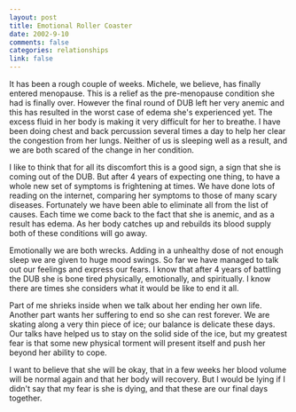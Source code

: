 ```yaml
--- 
layout: post
title: Emotional Roller Coaster
date: 2002-9-10
comments: false
categories: relationships
link: false
---
```

It has been a rough couple of weeks. Michele, we believe, has finally entered menopause. This is a relief as the pre-menopause condition she had is finally over. However the final round of DUB left her very anemic and this has resulted in the worst case of edema she's experienced yet. The excess fluid in her body is making it very difficult for her to breathe. I have been doing chest and back percussion several times a day to help her clear the congestion from her lungs. Neither of us is sleeping well as a result, and we are both scared of the change in her condition.

I like to think that for all its discomfort this is a good sign, a sign that she is coming out of the DUB. But after 4 years of expecting one thing, to have a whole new set of symptoms is frightening at times. We have done lots of reading on the internet, comparing her symptoms to those of many scary diseases. Fortunately we have been able to eliminate all from the list of causes. Each time we come back to the fact that she is anemic, and as a result has edema. As her body catches up and rebuilds its blood supply both of these conditions will go away.

Emotionally we are both wrecks. Adding in a unhealthy dose of not enough sleep we are given to huge mood swings. So far we have managed to talk out our feelings and express our fears. I know that after 4 years of battling the DUB she is bone tired physically, emotionally, and spiritually. I know there are times she considers what it would be like to end it all.

Part of me shrieks inside when we talk about her ending her own life. Another part wants her suffering to end so she can rest forever. We are skating along a very thin piece of ice; our balance is delicate these days. Our talks have helped us to stay on the solid side of the ice, but my greatest fear is that some new physical torment will present itself and push her beyond her ability to cope.

I want to believe that she will be okay, that in a few weeks her blood volume will be normal again and that her body will recovery. But I would be lying if I didn't say that my fear is she is dying, and that these are our final days together.


